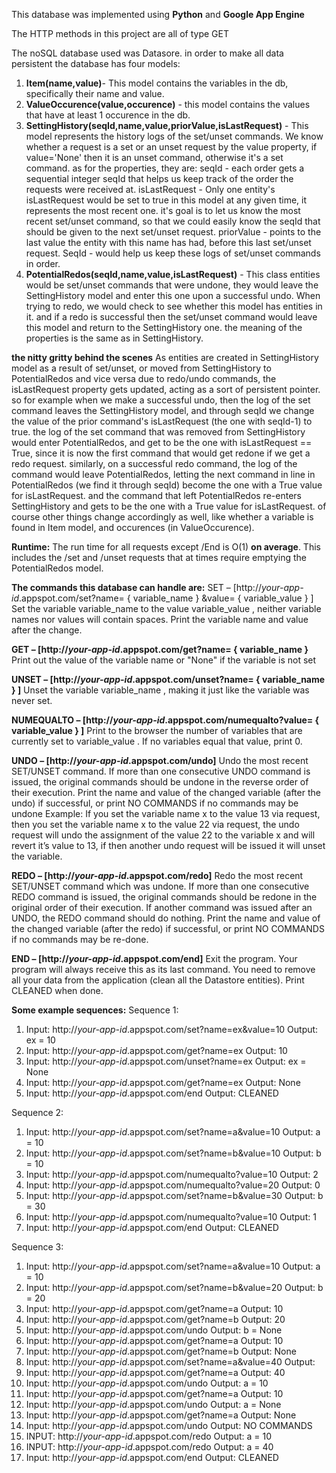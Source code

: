 This database was implemented using **Python** and **Google App Engine**

The HTTP methods in this project are all of type GET

The noSQL database used was Datasore. in order to make all data persistent the database has four models:
1. **Item(name,value)**- This model contains the variables in the db, specifically their name and value.
2. **ValueOccurence(value,occurence)** - this model contains the values that have at least 1 occurence in the db.  
3. **SettingHistory(seqId,name,value,priorValue,isLastRequest)** - This model represents the history logs of the 
   set/unset commands. We know whether a request is a set or an unset request by the value property, if value='None'
   then it is an unset command, otherwise it's a set command.
   as for the properties, they are: 
   seqId - each order gets a sequential integer seqId that helps us keep track of 
   the order the requests were received at.
   isLastRequest - Only one entity's isLastRequest would be set to true in this model at any given time, 
   it represents the most recent one.
   it's goal is to let us know the most recent set/unset command, so that we could easily know the seqId
   that should be given to the next set/unset request.
   priorValue - points to the last value the entity with this name has had, before this last set/unset request.
   SeqId - would help us keep these logs of set/unset commands in order.
4. **PotentialRedos(seqId,name,value,isLastRequest)** -  This class entities would be set/unset commands 
   that were undone, they would leave the SettingHistory model and enter this one upon a successful undo. 
   When trying to redo, we would check to see whether this model has entities in it. and if a redo
   is successful then the set/unset command would leave this model and return to the SettingHistory one.
   the meaning of the properties is the same as in SettingHistory.

__the nitty gritty behind the scenes__
As entities are created in SettingHistory model as a result of set/unset, or moved from SettingHistory to PotentialRedos
and vice versa due to redo/undo commands, the isLastRequest property gets updated, acting as a sort of persistent pointer.
so for example when we make a successful undo, then the log of the set command leaves the SettingHistory model,
and through seqId we change the value of the prior command's isLastRequest (the one with seqId-1) to true.
the log of the set command that was removed from SettingHistory would enter PotentialRedos, and get to be the one
with isLastRequest == True, since it is now the first command that would get redone if we get a redo request.
similarly, on a successful redo command, the log of the command would leave PotentialRedos, letting the next command
in line in PotentialRedos (we find it through seqId) become the one with a True value for isLastRequest.
and the command that left PotentialRedos re-enters SettingHistory and gets to be the one with a True value for isLastRequest.
of course other things change accordingly as well, like whether a variable is found in Item model, and occurences (in ValueOccurence).

__Runtime:__
The run time for all requests except /End is O(1) **on average**.
This includes the /set and /unset requests that at times
require emptying the PotentialRedos model.

__The commands this database can handle are:__
SET – [http://_your-app-id_.appspot.com/set?name= { variable_name } &value= { variable_value } ]
Set the variable variable_name to the value variable_value , neither variable names nor values will contain
spaces. Print the variable name and value after the change.

**GET – [http://_your-app-id_.appspot.com/get?name= { variable_name }**
Print out the value of the variable name or "None" if the variable is not set

**UNSET – [http://_your-app-id_.appspot.com/unset?name= { variable_name } ]**
Unset the variable variable_name , making it just like the variable was never set.

**NUMEQUALTO – [http://_your-app-id_.appspot.com/numequalto?value= { variable_value } ]**
Print to the browser the number of variables that are currently set to variable_value . If no variables equal that
value, print 0.

**UNDO – [http://_your-app-id_.appspot.com/undo]**
Undo the most recent SET/UNSET command. If more than one consecutive UNDO command is issued, the
original commands should be undone in the reverse order of their execution. Print the name and value of the
changed variable (after the undo) if successful, or print NO COMMANDS if no commands may be undone
Example: If you set the variable name x to the value 13 via request, then you set the variable name x to the
value 22 via request, the undo request will undo the assignment of the value 22 to the variable x and will revert
it’s value to 13, if then another undo request will be issued it will unset the variable.

**REDO – [http://_your-app-id_.appspot.com/redo]**
Redo the most recent SET/UNSET command which was undone. If more than one consecutive REDO
command is issued, the original commands should be redone in the original order of their execution. If another
command was issued after an UNDO, the REDO command should do nothing. Print the name and value of the
changed variable (after the redo) if successful, or print NO COMMANDS if no commands may be re-done.

**END – [http://_your-app-id_.appspot.com/end]**
Exit the program. Your program will always receive this as its last command. You need to remove all your data
from the application (clean all the Datastore entities). Print CLEANED when done.

__Some example sequences:__
Sequence 1:
1. Input: http://_your-app-id_.appspot.com/set?name=ex&value=10
Output: ex = 10
2. Input: http://_your-app-id_.appspot.com/get?name=ex
Output: 10
3. Input: http://_your-app-id_.appspot.com/unset?name=ex
Output: ex = None
4. Input: http://_your-app-id_.appspot.com/get?name=ex
Output: None
5. Input: http://_your-app-id_.appspot.com/end
Output: CLEANED

Sequence 2:
1. Input: http://_your-app-id_.appspot.com/set?name=a&value=10
Output: a = 10
2. Input: http://_your-app-id_.appspot.com/set?name=b&value=10
Output: b = 10
3. Input: http://_your-app-id_.appspot.com/numequalto?value=10
Output: 2
4. Input: http://_your-app-id_.appspot.com/numequalto?value=20
Output: 0
5. Input: http://_your-app-id_.appspot.com/set?name=b&value=30
Output: b = 30
6. Input: http://_your-app-id_.appspot.com/numequalto?value=10
Output: 1
7. Input: http://_your-app-id_.appspot.com/end
Output: CLEANED

Sequence 3:
1. Input: http://_your-app-id_.appspot.com/set?name=a&value=10
Output: a = 10
2. Input: http://_your-app-id_.appspot.com/set?name=b&value=20
Output: b = 20
3. Input: http://_your-app-id_.appspot.com/get?name=a
Output: 10
4. Input: http://_your-app-id_.appspot.com/get?name=b
Output: 20
5. Input: http://_your-app-id_.appspot.com/undo
Output: b = None
6. Input: http://_your-app-id_.appspot.com/get?name=a
Output: 10
7. Input: http://_your-app-id_.appspot.com/get?name=b
Output: None
8. Input: http://_your-app-id_.appspot.com/set?name=a&value=40
Output:
9. Input: http://_your-app-id_.appspot.com/get?name=a
Output: 40
10. Input: http://_your-app-id_.appspot.com/undo
Output: a = 10
11. Input: http://_your-app-id_.appspot.com/get?name=a
Output: 10
12. Input: http://_your-app-id_.appspot.com/undo
Output: a = None
13. Input: http://_your-app-id_.appspot.com/get?name=a
Output: None
14. Input: http://_your-app-id_.appspot.com/undo
Output: NO COMMANDS
15. INPUT: http://_your-app-id_.appspot.com/redo
Output: a = 10
16. INPUT: http://_your-app-id_.appspot.com/redo
Output: a = 40
15. Input: http://_your-app-id_.appspot.com/end
Output: CLEANED
